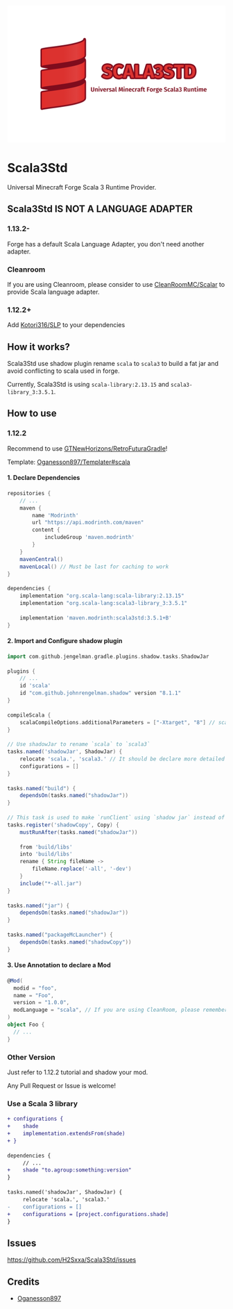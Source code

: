 ![banner](doc/scala3std.png)

# Scala3Std

Universal Minecraft Forge Scala 3 Runtime Provider.

## Scala3Std **IS NOT A LANGUAGE ADAPTER**

### 1.13.2-

Forge has a default Scala Language Adapter, you don't need another adapter.

### Cleanroom

If you are using Cleanroom, please consider to use [CleanRoomMC/Scalar](https://github.com/CleanroomMC/Scalar) to
provide Scala language adapter.

### 1.12.2+

Add [Kotori316/SLP](https://github.com/Kotori316/SLP) to your dependencies

## How it works?

Scala3Std use shadow plugin rename `scala` to `scala3` to build a fat jar and avoid conflicting to scala used in forge.

Currently, Scala3Std is using `scala-library:2.13.15` and `scala3-library_3:3.5.1`.

## How to use

### 1.12.2

Recommend to use [GTNewHorizons/RetroFuturaGradle](https://github.com/GTNewHorizons/RetroFuturaGradle)!

Template: [Oganesson897/Templater#scala](https://github.com/Oganesson897/Templater/tree/scala)

#### 1. Declare Dependencies

```groovy
repositories {
    // ...
    maven {
        name 'Modrinth'
        url "https://api.modrinth.com/maven"
        content {
            includeGroup 'maven.modrinth'
        }
    }
    mavenCentral()
    mavenLocal() // Must be last for caching to work
}

dependencies {
    implementation "org.scala-lang:scala-library:2.13.15"
    implementation "org.scala-lang:scala3-library_3:3.5.1"

    implementation 'maven.modrinth:scala3std:3.5.1+B'
}
```

#### 2. Import and Configure shadow plugin

```groovy
import com.github.jengelman.gradle.plugins.shadow.tasks.ShadowJar

plugins {
    // ...
    id 'scala'
    id "com.github.johnrengelman.shadow" version "8.1.1"
}

compileScala {
    scalaCompileOptions.additionalParameters = ["-Xtarget", "8"] // scala/scala3#13810
}

// Use shadowJar to rename `scala` to `scala3`
tasks.named('shadowJar', ShadowJar) {
    relocate 'scala.', 'scala3.' // It should be declare more detailed for compat
    configurations = []
}

tasks.named("build") {
    dependsOn(tasks.named("shadowJar"))
}

// This task is used to make `runClient` using `shadow jar` instead of `common jar`.
tasks.register('shadowCopy', Copy) {
    mustRunAfter(tasks.named("shadowJar"))

    from 'build/libs'
    into 'build/libs'
    rename { String fileName ->
        fileName.replace('-all', '-dev')
    }
    include("*-all.jar")
}

tasks.named("jar") {
    dependsOn(tasks.named("shadowJar"))
}

tasks.named("packageMcLauncher") {
    dependsOn(tasks.named("shadowCopy"))
}
```

#### 3. Use Annotation to declare a Mod

```scala 3
@Mod(
  modid = "foo",
  name = "Foo",
  version = "1.0.0",
  modLanguage = "scala", // If you are using CleanRoom, please remember to implementation `Scalar`
)
object Foo {
  // ...
}
```

### Other Version

Just refer to 1.12.2 tutorial and shadow your mod.

Any Pull Request or Issue is welcome!

### Use a Scala 3 library

```diff
+ configurations {
+    shade
+    implementation.extendsFrom(shade)
+ }

dependencies {
	 // ...
+    shade "to.agroup:something:version"
}

tasks.named('shadowJar', ShadowJar) {
     relocate 'scala.', 'scala3.'
-    configurations = []
+    configurations = [project.configurations.shade]
}
```

## Issues

https://github.com/H2Sxxa/Scala3Std/issues

## Credits

- [Oganesson897](https://github.com/Oganesson897)
